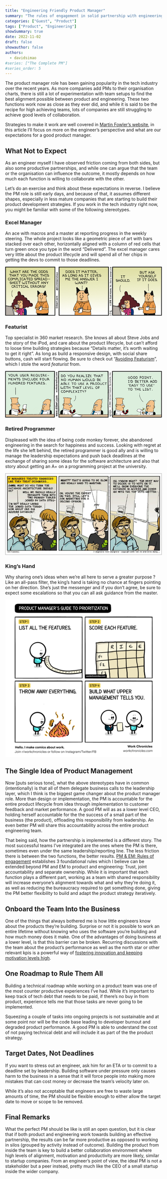 ```yaml
---
title: "Engineering Friendly Product Manager"
summary: "The rules of engagement in solid partnership with engineering. The do's and don'ts as seen from a software developer's perspective."
categories: ["Guest", "Product"]
tags: ["Product", "Engineering"]
showSummary: true
date: 2022-11-02
draft: false
showauthor: false
authors:
  - davidsimao
#series: ["The Complete PM"]
#series_order: 5
---
```


The product manager role has been gaining popularity in the tech industry over the recent years. As more companies add PMs to their organisation charts, there is still a lot of experimentation with team setups to find the best alignment possible between product and engineering. These two functions work now as close as they ever did, and while it is said to be the recipe for high achieving teams, lots of companies are still struggling to achieve good levels of collaboration.

Strategies to make it work are well covered in [Martin Fowler’s website](https://martinfowler.com/articles/bottlenecks-of-scaleups/03-product-v-engineering.html), in this article I’ll focus on more on the engineer’s perspective and what are our expectations for a good product manager.

## What Not to Expect

As an engineer myself I have observed friction coming from both sides, but also some productive partnerships, and while one can argue that the team or the organisation can influence the outcome, it mostly depends on how much each function is willing to collaborate with the other.

Let’s do an exercise and think about these expectations in reverse. I believe the PM role is still early days, and because of that, it assumes different shapes, especially in less mature companies that are starting to build their product development strategies. If you work in the tech industry right now, you might be familiar with some of the following stereotypes.

### Excel Manager

An ace with macros and a master at reporting progress in the weekly steering. The whole project looks like a geometric piece of art with bars stacked over each other, horizontally aligned with a column of red cells that turn green once you type in the word “Delivered”. The excel manager cares very little about the product lifecycle and will spend all of her chips in getting the devs to commit to those deadlines.

[![Excel Manager](./img/dilbert-excel.gif)](https://dilbert.com/strip/2016-01-07)

### Featurist

Top specialist in 360 market research. She knows all about Steve Jobs and the story of the iPod, and care about the product lifecycle, but can’t afford to loose time building strategies because “Details matter, it’s worth waiting to get it right”. As long as build a responsive design, with social share buttons, cash will start flowing. Be sure to check out “[Avoiding Featurism](https://tdarb.org/blog/avoid-featurism.html?utm_source=pocket_mylist)”, which I stole the word _featurist_ from.

[![Featurist](./img/dilbert-featurist.gif)](https://dilbert.com/strip/2001-04-14)

### Retired Programmer

Displeased with the idea of being code monkey forever, she abandoned engineering in the search for happiness and success. Looking with regret at the life she left behind, the retired programmer is good ally and is willing to manage the leadership expectations and push back deadlines at the exchange of sharing some ideas for the software architecture and also that story about getting an A+ on a programming project at the university.

![Retired Programmer](./img/retired-programmer.jpg)

### King’s Hand

Why sharing one’s ideas when we’re all here to serve a greater purpose ? Like an all-pass filter, the king’s hand is taking no chance at fingers pointing on her direction. She’s just the messenger and if you don’t agree, be sure to expect some escalations so that you can all ask guidance from the master.

[![King's Hand](./img/kings-hand.png)](https://workchronicles.com/product-managers-guide-to-prioritization/)

## The Single Idea of Product Management

Now [puts serious tone], what the above stereotypes have in common (intentionally) is that all of them delegate business calls to the leadership layer, which I think is the biggest game changer about the product manager role. More than design or implementation, the PM is accountable for the entire product lifecycle from idea through implementation to customer feedback and market performance. A good PM will as as a lower level CEO, holding herself accountable for the the success of a small part of the business (the product), offloading this responsibility from leadership. An even better PM will share this accountability across the entire product engineering team.

That being said, how the partnership is implemented is a different story. The most successful teams I’ve integrated are the ones where the PM is there, sometimes even under the same leadership/reporting line. The less friction there is between the two functions, the better results. [PM & EM: Rules of engagement](https://segment.com/blog/product-manager-engineering-manager-rules-of-engagement/) establishes 3 foundational rules which I believe can be extended beyond PM and EM to product and engineering: Trust, joint accountability and separate ownership. While it is important that each function plays a different part, working as a team with shared responsibility will increase everyone’s alignment towards what and why they’re doing it, as well as reducing the bureaucracy required to get something done, giving the PM better flexibility to build and adapt the product strategy iteratively.

## Onboard the Team Into the Business

One of the things that always bothered me is how little engineers know about the products they’re building. Surprise or not it is possible to work an entire lifetime without knowing who uses the software you’re building and how much money does it make. One of the advantages of doing business at a lower level, is that this barrier can be broken. Recurring discussions with the team about the product’s performance as well as the north star or other relevant kpis is a powerful way of [fostering innovation and keeping motivation levels high](https://www.platohq.com/blog/slack-product-engineering-collaboration).

## One Roadmap to Rule Them All

Building a technical roadmap while working on a product team was one of the most counter productive experiences I’ve had. While it’s important to keep track of tech debt that needs to be paid, if there’s no buy in from product, experience tells me that those tasks are never going to be implemented.

Squeezing a couple of tasks into ongoing projects is not sustainable and at some point nor will be the code base leading to developer burnout and degraded product performance. A good PM is able to understand the cost of not paying technical debt and will include it as part of the the product strategy.

## Target Dates, Not Deadlines

If you want to stress out an engineer, ask him for an ETA or to commit to a deadline set by leadership. Building software under pressure only causes harm to the business in a sense that it will force people into making more mistakes that can cost money or decrease the team’s velocity later on.

While it’s also not acceptable that engineers are free to waste large amounts of time, the PM should be flexible enough to either allow the target date to move or scope to be removed.

## Final Remarks

What the perfect PM should be like is still an open question, but it is clear that if both product and engineering work towards building an effective partnership, the results can be far more productive as opposed to working in silos (grouped by activity instead of outcome). Building the product from inside the team is key to build a better collaboration environment where high levels of alignment, motivation and productivity are more likely, similar to startup companies. From an engineer’s point of view, the ideal PM is not a stakeholder but a peer instead, pretty much like the CEO of a small startup inside the wider company.
